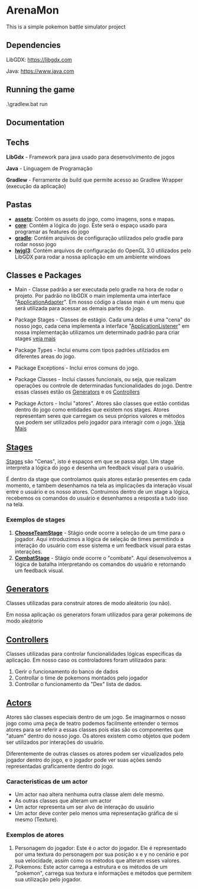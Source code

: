 # ArenaMon
This is a simple pokemon battle simulator project 

## Dependencies

LibGDX: https://libgdx.com

Java: https://www.java.com

## Running the game

.\gradlew.bat run

## Documentation

## Techs
**LibGdx** - Framework para java usado para desenvolvimento de jogos

**Java** - Linguagem de Programação

**Gradlew** - Ferramente de build que permite acesso ao Gradlew Wrapper (execução da aplicação)

## Pastas 

   - [**assets**](assets): Contém os assets do jogo, como imagens, sons e mapas.
   - [**core**](core/src/main/java/io/github/PokemonGame): Contém a lógica do jogo. Este será o espaço usado para programar as features do jogo
   - [**gradle**](gradle): Contém arquivos de configuração utilizados pelo gradle para rodar nosso jogo
   - [**lwjgl3**](lwjgl3): Contém arquivos de configuração do OpenGL 3.0 utilizados pelo LibGDX para rodar a nossa aplicação em um ambiente windows

## Classes e Packages

- Main - Classe padrão a ser executada pelo gradle na hora de rodar o projeto. Por padrão no libGDX o main implementa uma interface
"<a href="https://javadoc.io/doc/com.badlogicgames.gdx/gdx/1.2.0/com/badlogic/gdx/ApplicationAdapter.html">ApplicationAdapter</a>". Em nosso código a classe main é um menu que será utilizada para acessar as demais partes do jogo. 


- Package Stages - Classes de estágio. Cada uma delas é uma "cena" do nosso jogo, cada cena implementa a interface "<a href="https://javadoc.io/doc/com.badlogicgames.gdx/gdx/1.2.0/com/badlogic/gdx/ApplicationListener.html#resume()">ApplicationListener</a>"
em nossa implementação utilizamos um determinado padrão para criar stages [veja mais](##Stages)


- Package Types - Inclui enums com tipos padrões utilziados em diferentes areas do jogo. 


- Package Exceptions - Inclui erros comuns do jogo. 


- Package Classes - Inclui classes funcionais, ou seja, que realizam operações ou controle de determinadas funcionalidades do jogo. Dentre essas classes estão os [Generators](##Generators) e os [Controllers](##Controllers) 


- Package Actors - Inclui "atores". Atores são classes que estão contidas dentro do jogo como entidades que existem nos stages. Atores representam seres que carregam os seus próprios valores e métodos que podem ser utilizados pelo jogador para interagir com o jogo. [Veja Mais](##Actors)

## [Stages](core/src/main/java/io/github/PokemonGame/Stages)
[Stages](core/src/main/java/io/github/PokemonGame/Stages) são "Cenas", isto é espaços em que se passa algo. Um stage interpreta a lógica do jogo e desenha um feedback visual para o usuário.

É dentro da stage que controlamos quais atores estarão presentes em cada momento, e tambem desenhamos na tela as implicações da interação visual entre o usuário e os nosso atores. Contruimos dentro de um stage a lógica, recebemos os comandos do usuário e desenhamos a resposta a tudo isso na tela.

### Exemplos de stages

1. [**ChooseTeamStage**](core/src/main/java/io/github/PokemonGame/Stages/ChooseTeamScene.java) - Stágio onde ocorre a seleção de um time para o jogador. Aqui introduzimos a lógica de seleção de times permitindo a interação do usuário com esse sistema e um feedback visual para estas interações. 
2. [**CombatStage**](core/src/main/java/io/github/PokemonGame/Stages/CombatStage.java) - Stágio onde ocorre o "combate". Aqui desenvolvemos a lógica de batalha interpretando os comandos do usuário e retornando um feedback visual. 

## [Generators](core/src/main/java/io/github/PokemonGame/Classes)
Classes utilizadas para construir atores de modo aleátorio (ou não). 

Em nossa aplicação os generators foram utilizados para gerar pokemons de modo aleátorio

## [Controllers](core/src/main/java/io/github/PokemonGame/Classes)
Classes utilizadas para controlar funcionalidades lógicas especificas da aplicação. Em nosso caso os controladores foram utilizados para:
1. Gerir o funcionamento do banco de dados
2. Controllar o time de pokemons montados pelo jogador
3. Controllar o funcionamento da "Dex" lista de dados. 

## [Actors](core/src/main/java/io/github/PokemonGame/Actors)
Atores são classes especiais dentro de um jogo. Se imaginarmos o nosso jogo como uma peça de teatro podemos facilmente entender o termos atores para se referir a essas classes pois elas são os componentes que "atuam" dentro do nosso jogo.
Os atores existem como objetos que podem ser utilizados por interações do usuário. 

Diferentemente de outras classes os atores podem ser vizualizados pelo jogador dentro do jogo, e o jogador pode ver suas ações sendo representadas graficamente dentro do jogo.

### Caracteristicas de um actor

- Um actor nao altera nenhuma outra classe alem dele mesmo. 
- As outras classes que alteram um actor
- Um actor representa um ser alvo de interação do usuário
- Um actor deve conter pelo menos uma representação gráfica de si mesmo (Texture).

### Exemplos de atores

1. Personagem do jogador: Este é o actor do jogador. Ele é representado por uma textura do personagem por sua posição x e y no cenário e por sua velocidade, assim como os métodos que alteram esses valores.
2. Pokemons: Este actor carrega a estrutura e os métodos de um "pokemon", carrega sua textura e informações e métodos que permitem sua utilização pelo jogador.
